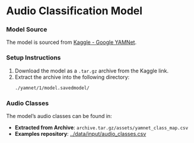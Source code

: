 
# **Audio Classification Model**  

### **Model Source**  
The model is sourced from [Kaggle - Google YAMNet](https://www.kaggle.com/models/google/yamnet).  

### **Setup Instructions**  
1. Download the model as a `.tar.gz` archive from the Kaggle link.  
2. Extract the archive into the following directory:  
   ```sh
   ./yamnet/1/model.savedmodel/
   ```  

### **Audio Classes**  
The model’s audio classes can be found in:  
- **Extracted from Archive**: `archive.tar.gz/assets/yamnet_class_map.csv`  
- **Examples repository**: [../data/input/audio_classes.csv](../data/input/audio_classes.csv)  

